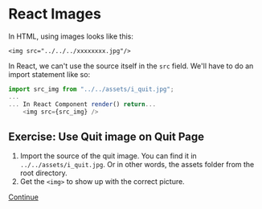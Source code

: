 # React Images

In HTML, using images looks like this:

```
<img src="../../../xxxxxxxx.jpg"/>
```

In React, we can't use the source itself in the `src` field. We'll have to do an import statement like so:

```javascript
import src_img from "../../assets/i_quit.jpg";
...
... In React Component render() return...
    <img src={src_img} />
```

## Exercise: Use Quit image on Quit Page

1. Import the source of the quit image. You can find it in `../../assets/i_quit.jpg`. Or in other words, the assets folder from the root directory.
2. Get the `<img>` to show up with the correct picture.

[Continue](./13_react_function_parameters.md)